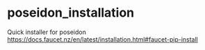 # poseidon_installation
Quick installer for poseidon
https://docs.faucet.nz/en/latest/installation.html#faucet-pip-install
